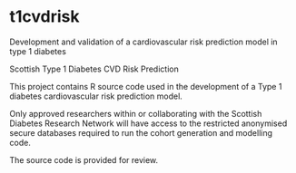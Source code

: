 # t1cvdrisk
Development and validation of a cardiovascular risk prediction model in type 1 diabetes


Scottish Type 1 Diabetes CVD Risk Prediction

This project contains R source code used in the development of a Type 1 diabetes cardiovascular risk prediction model.

Only approved researchers within or collaborating with the Scottish Diabetes Research Network will have access to the restricted anonymised secure databases required to run the cohort generation and modelling code.

The source code is provided for review.
